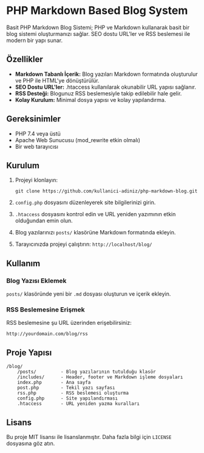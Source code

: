 # PHP Markdown Based Blog System

Basit PHP Markdown Blog Sistemi; PHP ve Markdown kullanarak basit bir blog sistemi oluşturmanızı sağlar. SEO dostu URL'ler ve RSS beslemesi ile modern bir yapı sunar.

Özellikler
----------

*   **Markdown Tabanlı İçerik:** Blog yazıları Markdown formatında oluşturulur ve PHP ile HTML'ye dönüştürülür.
*   **SEO Dostu URL'ler:** .htaccess kullanılarak okunabilir URL yapısı sağlanır.
*   **RSS Desteği:** Blogunuz RSS beslemesiyle takip edilebilir hale gelir.
*   **Kolay Kurulum:** Minimal dosya yapısı ve kolay yapılandırma.

Gereksinimler
-------------

*   PHP 7.4 veya üstü
*   Apache Web Sunucusu (mod\_rewrite etkin olmalı)
*   Bir web tarayıcısı

Kurulum
-------

1.  Projeyi klonlayın:
    
        git clone https://github.com/kullanici-adiniz/php-markdown-blog.git
    
2.  `config.php` dosyasını düzenleyerek site bilgilerinizi girin.
3.  `.htaccess` dosyasını kontrol edin ve URL yeniden yazımının etkin olduğundan emin olun.
4.  Blog yazılarınızı `posts/` klasörüne Markdown formatında ekleyin.
5.  Tarayıcınızda projeyi çalıştırın: `http://localhost/blog/`

Kullanım
--------

### Blog Yazısı Eklemek

`posts/` klasöründe yeni bir `.md` dosyası oluşturun ve içerik ekleyin.

### RSS Beslemesine Erişmek

RSS beslemesine şu URL üzerinden erişebilirsiniz:

    http://yourdomain.com/blog/rss

Proje Yapısı
------------

    
    /blog/
        /posts/         - Blog yazılarının tutulduğu klasör
        /includes/      - Header, footer ve Markdown işleme dosyaları
        index.php       - Ana sayfa
        post.php        - Tekil yazı sayfası
        rss.php         - RSS beslemesi oluşturma
        config.php      - Site yapılandırması
        .htaccess       - URL yeniden yazma kuralları
        

Lisans
------

Bu proje MIT lisansı ile lisanslanmıştır. Daha fazla bilgi için `LICENSE` dosyasına göz atın.
